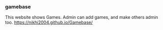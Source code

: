 ### gamebase
This website shows Games.
Admin can add games, and make others admin too.
https://nikhi2004.github.io/Gamebase/



